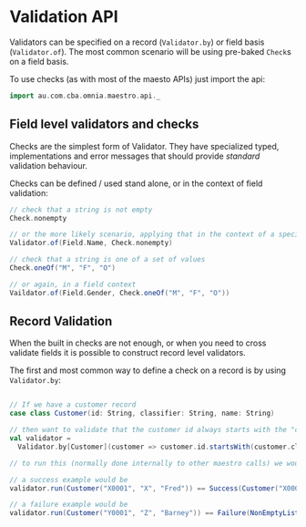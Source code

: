 Validation API
==============

Validators can be specified on a record (`Validator.by`) or field
basis (`Validator.of`). The most common scenario will be using
pre-baked `Check`s on a field basis.

To use checks (as with most of the maesto APIs) just import the api:

```scala
import au.com.cba.omnia.maestro.api._
```


Field level validators and checks
---------------------------------

Checks are the simplest form of Validator. They have specialized typed, implementations
and error messages that should provide _standard_ validation behaviour.

Checks can be defined / used stand alone, or in the context of field validation:

```scala
// check that a string is not empty
Check.nonempty

// or the more likely scenario, applying that in the context of a specific field
Validator.of(Field.Name, Check.nonempty)

// check that a string is one of a set of values
Check.oneOf("M", "F", "O")

// or again, in a field context
Vaildator.of(Field.Gender, Check.oneOf("M", "F", "O"))
```


Record Validation
-----------------

When the built in checks are not enough, or when you need to cross
validate fields it is possible to construct record level validators.

The first and most common way to define a check on a record is by using
`Validator.by`:

```scala

// If we have a customer record
case class Customer(id: String, classifier: String, name: String)

// then want to validate that the customer id always starts with the "classifer value"
val validator =
  Validator.by[Customer](customer => customer.id.startsWith(customer.classifier), "classification")

// to run this (normally done internally to other maestro calls) we would call run

// a success example would be
validator.run(Customer("X0001", "X", "Fred")) == Success(Customer("X0001", "X", "Fred"))

// a failure example would be
validator.run(Customer("Y0001", "Z", "Barney")) == Failure(NonEmptyList("classification"))

```
